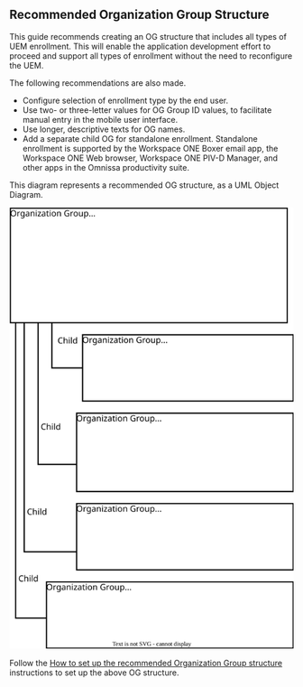 ## Recommended Organization Group Structure
This guide recommends creating an OG structure that includes all types of UEM
enrollment. This will enable the application development effort to proceed and
support all types of enrollment without the need to reconfigure the UEM.

The following recommendations are also made.

-   Configure selection of enrollment type by the end user.
-   Use two- or three-letter values for OG Group ID values, to facilitate manual
    entry in the mobile user interface.
-   Use longer, descriptive texts for OG names.
-   Add a separate child OG for standalone enrollment. Standalone enrollment is
    supported by the Workspace ONE Boxer email app, the Workspace ONE Web
    browser, Workspace ONE PIV-D Manager, and other apps in the Omnissa
    productivity suite.

<p class="always-page-break" />
This diagram represents a recommended OG structure, as a UML Object Diagram.

![**Diagram 1:** Organization Group Structure](ob01_OrganizationGroups.svg)

Follow the [How to set up the recommended Organization Group structure](../02How-to-set-up-the-recommended-Organization-Group-structure/readme.md)
instructions to set up the above OG structure.

